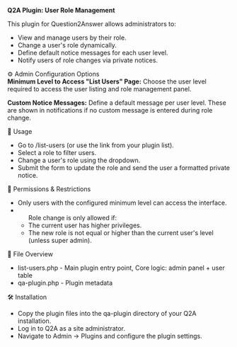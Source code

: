 **Q2A Plugin: User Role Management**

This plugin for Question2Answer allows administrators to:
<ul>
  <li>View and manage users by their role.</li>
  <li>Change a user's role dynamically.</li>
  <li>Define default notice messages for each user level.</li>
  <li>Notify users of role changes via private notices.</li>
</ul>


⚙ Admin Configuration Options <br />
**Minimum Level to Access "List Users" Page:** Choose the user level required to access the user listing and role management panel.

**Custom Notice Messages:** Define a default message per user level. These are shown in notifications if no custom message is entered during role change.

📝 Usage <br />
<ul>
<li>Go to /list-users (or use the link from your plugin list).</li>
<li>Select a role to filter users.</li>
<li>Change a user's role using the dropdown.</li>
<li>Submit the form to update the role and send the user a formatted private notice.</li>
  </ul>


🔐 Permissions & Restrictions <br />
<ul>
<li>Only users with the configured minimum level can access the interface.</li>
<li>
  <ul>Role change is only allowed if:
    <li>The current user has higher privileges.</li>
  <li>The new role is not equal or higher than the current user's level (unless super admin).</li>
</ul>
</li>
  </ul>

📂 File Overview <br />
<ul>
<li>list-users.php -	Main plugin entry point, Core logic: admin panel + user table</li>
<li>qa-plugin.php	- Plugin metadata</li>
  </ul>


🛠 Installation <br />
<ul>
<li>Copy the plugin files into the qa-plugin directory of your Q2A installation.</li>
<li>Log in to Q2A as a site administrator.</li>
<li>Navigate to Admin → Plugins and configure the plugin settings.</li>
  </ul>
